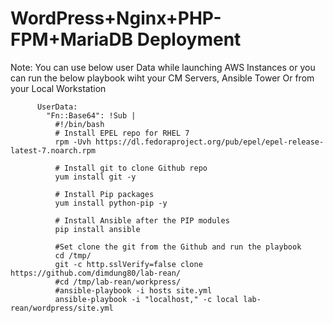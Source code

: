 WordPress+Nginx+PHP-FPM+MariaDB Deployment
===========================================
Note: You can use below user Data while launching AWS Instances or you can run the below playbook wiht your CM Servers, Ansible Tower Or from your Local Workstation 
```
      UserData: 
        "Fn::Base64": !Sub |
          #!/bin/bash
          # Install EPEL repo for RHEL 7 
          rpm -Uvh https://dl.fedoraproject.org/pub/epel/epel-release-latest-7.noarch.rpm

          # Install git to clone Github repo 
          yum install git -y 

          # Install Pip packages 
          yum install python-pip -y  

          # Install Ansible after the PIP modules 
          pip install ansible

          #Set clone the git from the Github and run the playbook
          cd /tmp/ 
          git -c http.sslVerify=false clone https://github.com/dimdung80/lab-rean/
          #cd /tmp/lab-rean/workpress/
          #ansible-playbook -i hosts site.yml 
          ansible-playbook -i "localhost," -c local lab-rean/wordpress/site.yml
```
